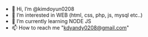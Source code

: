 - 👋 Hi, I’m @kimdoyun0208
- 👀 I’m interested in WEB (html, css, php, js, mysql etc..)
- 🌱 I’m currently learning NODE JS
- 📫 How to reach me "kdyandy0208@gmail.com"
